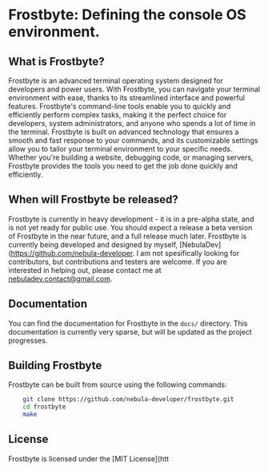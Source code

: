 # Frostbyte: Defining the console OS environment.

## What is Frostbyte?

Frostbyte is an advanced terminal operating system designed for developers and power users. With Frostbyte, you can navigate your terminal environment with ease, thanks to its streamlined interface and powerful features. Frostbyte's command-line tools enable you to quickly and efficiently perform complex tasks, making it the perfect choice for developers, system administrators, and anyone who spends a lot of time in the terminal. Frostbyte is built on advanced technology that ensures a smooth and fast response to your commands, and its customizable settings allow you to tailor your terminal environment to your specific needs. Whether you're building a website, debugging code, or managing servers, Frostbyte provides the tools you need to get the job done quickly and efficiently.

## When will Frostbyte be released?

Frostbyte is currently in heavy development - it is in a pre-alpha state, and is not yet ready for public use. You should expect a release a beta version of Frostbyte in the near future, and a full release much later. Frostbyte is currently being developed and designed by myself, [NebulaDev](https://github.com/nebula-developer. I am not spesifically looking for contributors, but contributions and testers are welcome. If you are interested in helping out, please contact me at [nebuladev.contact@gmail.com](mailto:nebuladev.contact@gmail.com).


## Documentation

You can find the documentation for Frostbyte in the `docs/` directory. This documentation is currently very sparse, but will be updated as the project progresses.

## Building Frostbyte

Frostbyte can be built from source using the following commands:

```bash
    git clone https://github.com/nebula-developer/frostbyte.git
    cd frostbyte
    make
```

## License

Frostbyte is licensed under the [MIT License](htt
